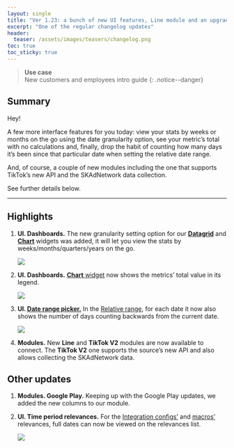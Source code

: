 ```yaml
---
layout: single
title: "Ver 1.23: a bunch of new UI features, Line module and an upgraded TikTok module"
excerpt: "One of the regular changelog updates"
header:
  teaser: /assets/images/teasers/changelog.png
toc: true
toc_sticky: true
---
```


<!--
sidebar:
  - title: "Use case"
    text: "New customers and employees intro guide"
-->

>**Use case**<br>
>New customers and employees intro guide
{: .notice--danger}

## Summary 

Hey!

A few more interface features for you today: view your stats by weeks or months on the go using the date granularity option, see your metric’s total with no calculations and, finally, drop the habit of counting how many days it’s been since that particular date when setting the
relative date range.<br>

And, of course, a couple of new modules including the one that supports TikTok’s new API and the SKAdNetwork data collection.<br>

See further details below.

<hr>

## Highlights

1. **UI. Dashboards.** The new granularity setting option for our <a href="">**Datagrid**</a> and <a href="">**Chart**</a> widgets was added, it will let you view the stats by weeks/months/quarters/years on the go.

    <img src="../../assets/images/changelog/01.png">

2. **UI. Dashboards.** <a href="">**Chart** widget</a> now shows the metrics’ total value in its legend.

    <img src="../../assets/images/changelog/02.png">

3. **UI. <a href="">Date range picker.</a>** In the <a href="">Relative range</a>, for each date it now also shows the number of days counting backwards from the current date.

    <img src="../../assets/images/changelog/03.png">

4. **Modules.** New **Line** and **TikTok V2** modules are now available to connect. The **TikTok V2** one supports the source’s new API and also allows collecting the SKAdNetwork data.

## Other updates

1. **Modules. Google Play.** Keeping up with the Google Play updates, we added the new columns to our module.
2. **UI. Time period relevances.** For the <a href="">Integration configs’</a> and <a href="">macros’</a> relevances, full dates can now be viewed on the relevances list.

    <img src="../../assets/images/changelog/04.png">
